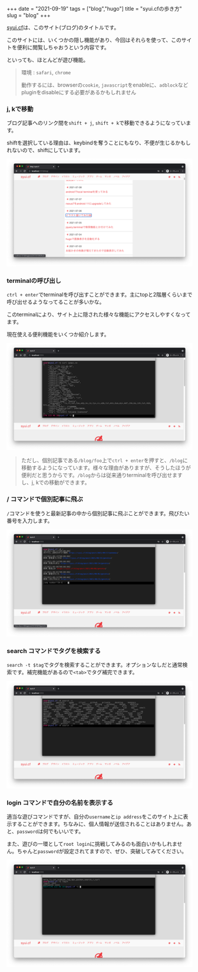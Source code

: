 +++
date = "2021-09-19"
tags = ["blog","hugo"]
title = "syui.cfの歩き方"
slug = "blog"
+++

[syui.cf](/)は、このサイト(ブログ)のタイトルです。

このサイトには、いくつかの隠し機能があり、今回はそれらを使って、このサイトを便利に閲覧しちゃおうという内容です。

といっても、ほとんどが遊び機能。

> 環境 : `safari`, `chrome`
> 
> 動作するには、browserの`cookie`, `javascript`をenableに、`adblock`などpluginをdisableにする必要があるかもしれません

### j, kで移動

ブログ記事へのリンク間を`shift + j`, `shift + k`で移動できるようになっています。

shiftを選択している理由は、keybindを奪うことにもなり、不便が生じるかもしれないので、shiftにしています。

![](https://raw.githubusercontent.com/syui/img/master/other/hugo_20210918_141757.png)

### terminalの呼び出し

`ctrl + enter`でterminalを呼び出すことができます。主にtopと2階層くらいまで呼び出せるようなってることが多いかな。

このterminalにより、サイト上に隠された様々な機能にアクセスしやすくなってます。

現在使える便利機能をいくつか紹介します。

![](https://raw.githubusercontent.com/syui/img/master/other/hugo_20210918_141637.png)

> ただし、個別記事である`/blog/foo`上で`ctrl + enter`を押すと、`/blog`に移動するようになっています。様々な理由がありますが、そうしたほうが便利だと思うからです。`/blog`からは従来通りterminalを呼び出せますし、j, kでの移動ができます。

### / コマンドで個別記事に飛ぶ

`/`コマンドを使うと最新記事の中から個別記事に飛ぶことができます。飛びたい番号を入力します。

![](https://raw.githubusercontent.com/syui/img/master/other/hugo_20210918_141530.png)

### search コマンドでタグを検索する

`search -t $tag`でタグを検索することができます。オプションなしだと通常検索です。補完機能があるので`<tab>`でタグ補完できます。

![](https://raw.githubusercontent.com/syui/img/master/other/hugo_20210918_141702.png)

### login コマンドで自分の名前を表示する

適当な遊びコマンドですが、自分の`username`と`ip address`をこのサイト上に表示することができます。ちなみに、個人情報が送信されることはありません。あと、`password`は何でもいいです。

また、遊びの一環として`root login`に挑戦してみるのも面白いかもしれません。ちゃんと`password`が設定されてますので、ぜひ、突破してみてください。

![](https://raw.githubusercontent.com/syui/img/master/other/hugo_20210918_141510.png)


